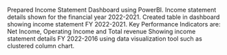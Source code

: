 Prepared Income Statement Dashboard using PowerBI.
Income statement details shown for the financial year 2022-2021.
Created table in dashboard showing income statement FY 2022-2021.
Key Performance Indicators are: 
Net Income,
Operating Income and Total revenue
Showing income statement details FY 2022-2016 using data visualization tool such as clustered column chart.
